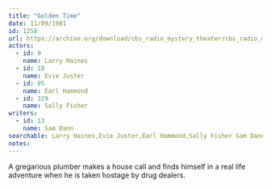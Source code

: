 ```yaml
---
title: "Golden Time"
date: 11/09/1981
id: 1258
url: https://archive.org/download/cbs_radio_mystery_theater/cbs_radio_mystery_theater-1251-1300.zip/cbs_radio_mystery_theater-1251-1300%2Fcbsrmt_1258_the_golden_time.mp3
actors:  
  - id: 9
    name: Larry Haines  
  - id: 10
    name: Evie Juster  
  - id: 95
    name: Earl Hammond  
  - id: 329
    name: Sally Fisher
writers:  
  - id: 13
    name: Sam Dann
searchable: Larry Haines,Evie Juster,Earl Hammond,Sally Fisher Sam Dann
notes:  
---
```

A gregarious plumber makes a house call and finds himself in a real life adventure when he is taken hostage by drug dealers.